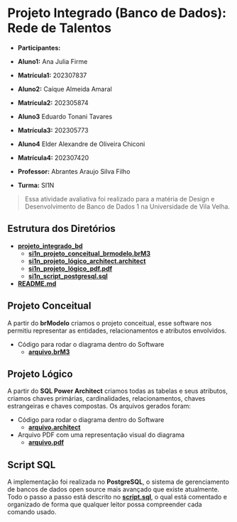 # Projeto Integrado (Banco de Dados): Rede de Talentos

* **Participantes:**

* **Aluno1:** Ana Julia Firme
* **Matrícula1:** 202307837

* **Aluno2:** Caíque Almeida Amaral
* **Matrícula2:** 202305874

* **Aluno3** Eduardo Tonani Tavares
* **Matrícula3:** 202305773

* **Aluno4** Elder Alexandre de Oliveira Chiconi
* **Matrícula4:** 202307420

* **Professor:** Abrantes Araujo Silva Filho
* **Turma:** SI1N

> Essa atividade avaliativa foi realizado para a matéria de Design e Desenvolvimento de Banco de Dados 1 na Universidade de Vila Velha.

## Estrutura dos Diretórios
- **[projeto_integrado_bd](https://)**
  - **[si1n_projeto_conceitual_brmodelo.brM3](https://)**
  - **[si1n_projeto_lógico_architect.architect](https://)**
  - **[si1n_projeto_lógico_pdf.pdf](https://)**
  - **[si1n_script_postgresql.sql](https://)**
- **[README.md](https://)**

## Projeto Conceitual
A partir do **brModelo** criamos o projeto conceitual, esse software nos permitiu representar as entidades, relacionamentos e atributos envolvidos.

- Código para rodar o diagrama dentro do Software
  - **[arquivo.brM3](https://)**

## Projeto Lógico
A partir do **SQL Power Architect** criamos todas as tabelas e seus atributos, criamos chaves primárias, cardinalidades, relacionamentos, chaves estrangeiras e chaves compostas. Os arquivos gerados foram:

- Código para rodar o diagrama dentro do Software
  - **[arquivo.architect](https://)**
- Arquivo PDF com uma representação visual do diagrama
  - **[arquivo.pdf](https://)**

## Script SQL

A implementação foi realizada no **PostgreSQL**, o sistema de gerenciamento de bancos de dados open source mais avançado que existe atualmente. Todo o passo a passo está descrito no **[script.sql](http://)**, o qual está comentado e organizado de forma que qualquer leitor possa compreender cada comando usado.
